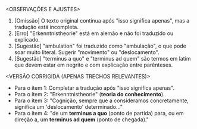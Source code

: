 <OBSERVAÇÕES E AJUSTES>
1. [Omissão] O texto original continua após "isso significa apenas", mas a tradução está incompleta.
2. [Erro] "Erkenntnistheorie" está em alemão e não foi traduzido ou explicado.
3. [Sugestão] "ambulation" foi traduzido como "ambulação", o que pode soar muito literal. Sugerir "movimento" ou "deslocamento".
4. [Sugestão] "terminus a quo" e "terminus ad quem" são termos em latim que devem estar em negrito e com explicação entre parênteses.

<VERSÃO CORRIGIDA (APENAS TRECHOS RELEVANTES)>
- Para o item 1: Completar a tradução após "isso significa apenas".
- Para o item 2: "Erkenntnistheorie" (**teoria do conhecimento**).
- Para o item 3: "Cognição, sempre que a consideramos concretamente, significa um 'deslocamento' determinado..."
- Para o item 4: "de um **terminus a quo** (ponto de partida) para, ou em direção a, um **terminus ad quem** (ponto de chegada)."